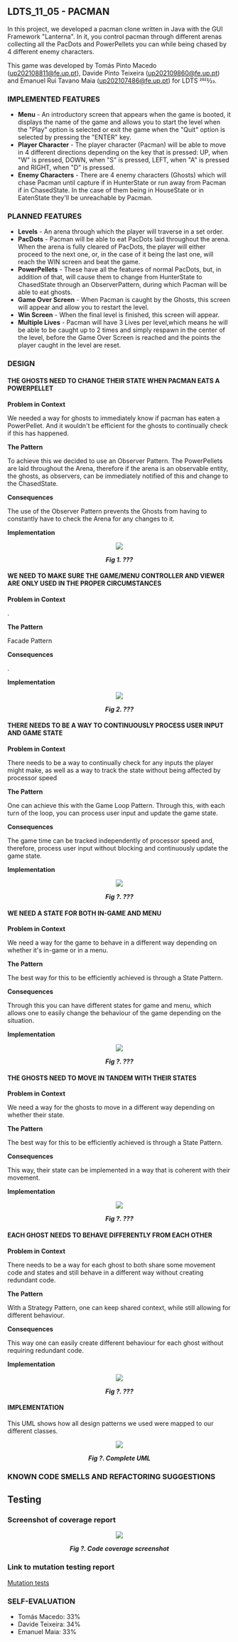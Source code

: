 ## LDTS_11_05 - PACMAN

In this project, we developed a pacman clone written in Java with the GUI Framework "Lanterna". In it, you control pacman through different arenas collecting all the PacDots and PowerPellets you can while being chased by 4 different enemy characters.

This game was developed by Tomás Pinto Macedo (up202108811@fe.up.pt), Davide Pinto Teixeira (up202109860@fe.up.pt) and Emanuel Rui Tavano Maia (up202107486@fe.up.pt) for LDTS 2022⁄23.

### IMPLEMENTED FEATURES

- **Menu** - An introductory screen that appears when the game is booted, it displays the name of the game and allows you to start the level when the "Play" option is selected or exit the game when the "Quit" option is selected by pressing the "ENTER" key.
- **Player Character** - The player character (Pacman) will be able to move in 4 different directions depending on the key that is pressed: UP, when "W" is pressed, DOWN, when "S" is pressed, LEFT, when "A" is pressed and RIGHT, when "D" is pressed.
- **Enemy Characters** - There are 4 enemy characters (Ghosts) which will chase Pacman until capture if in HunterState or run away from Pacman if in ChasedState. In the case of them being in HouseState or in EatenState they'll  be unreachable by Pacman.

### PLANNED FEATURES

- **Levels** - An arena through which the player will traverse in a set order.
- **PacDots** - Pacman will be able to eat PacDots laid throughout the arena. When the arena is fully cleared of PacDots, the player will either proceed to the next one, or, in the case of it being the last one, will reach the WIN screen and beat the game.
- **PowerPellets** - These have all the features of normal PacDots, but, in addition of that, will cause them to change from HunterState to ChasedState through an ObserverPattern, during which Pacman will be able to eat ghosts.
- **Game Over Screen** - When Pacman is caught by the Ghosts, this screen will appear and allow you to restart the level.
- **Win Screen** - When the final level is finished, this screen will appear.
- **Multiple Lives** - Pacman will have 3 Lives per level,which means he will be able to be caught up to 2 times and simply respawn in the center of the level, before the Game Over Screen is reached and the points the player caught in the level are reset.

### DESIGN

#### THE GHOSTS NEED TO CHANGE THEIR STATE WHEN PACMAN EATS A POWERPELLET

**Problem in Context**

We needed a way for ghosts to immediately know if pacman has eaten a PowerPellet. And it wouldn't be efficient for the ghosts to continually check if this has happened.

**The Pattern**

To achieve this we decided to use an Observer Pattern. The PowerPellets are laid throughout the Arena, therefore if the arena is an observable entity, the ghosts, as observers, can be immediately notified of this and change to the ChasedState.

**Consequences**

The use of the Observer Pattern prevents the Ghosts from having to constantly have to check the Arena for any changes to it.

**Implementation**

<p align="center" justify="center">
  <img src="images/UML/StatePatternGhosts.png"/>
</p>
<p align="center">
  <b><i>Fig 1. ???</i></b>
</p>

#### WE NEED TO MAKE SURE THE GAME/MENU CONTROLLER AND VIEWER ARE ONLY USED IN THE PROPER CIRCUMSTANCES

**Problem in Context**

.

**The Pattern**

Facade Pattern

**Consequences**

.

**Implementation**

<p align="center" justify="center">
  <img src="images/UML/FacadePattern.png"/>
</p>
<p align="center">
  <b><i>Fig 2. ???</i></b>
</p>

#### THERE NEEDS TO BE A WAY TO CONTINUOUSLY PROCESS USER INPUT AND GAME STATE

**Problem in Context**

There needs to be a way to continually check for any inputs the player might make, as well as a way to track the state without being affected by processor speed

**The Pattern**

One can achieve this with the Game Loop Pattern. Through this, with each turn of the loop, you can process user input and update the game state.

**Consequences**

The game time can be tracked independently of processor speed and, therefore, process user input without blocking and continuously update the game state.

**Implementation**

<p align="center" justify="center">
  <img src="images/UML/???.png"/>
</p>
<p align="center">
  <b><i>Fig ?. ???</i></b>
</p>

#### WE NEED A STATE FOR BOTH IN-GAME AND MENU

**Problem in Context**

We need a way for the game to behave in a different way depending on whether it's in-game or in a menu.

**The Pattern**

The best way for this to be efficiently achieved is through a State Pattern.

**Consequences**

Through this you can have different states for game and menu, which allows one to easily change the behaviour of the game depending on the situation.

**Implementation**

<p align="center" justify="center">
  <img src="images/UML/???.png"/>
</p>
<p align="center">
  <b><i>Fig ?. ???</i></b>
</p>

#### THE GHOSTS NEED TO MOVE IN TANDEM WITH THEIR STATES

**Problem in Context**

We need a way for the ghosts to move in a different way depending on whether their state.

**The Pattern**

The best way for this to be efficiently achieved is through a State Pattern.

**Consequences**

This way, their state can be implemented in a way that is coherent with their movement.

**Implementation**

<p align="center" justify="center">
  <img src="images/UML/???.png"/>
</p>
<p align="center">
  <b><i>Fig ?. ???</i></b>
</p>

#### EACH GHOST NEEDS TO BEHAVE DIFFERENTLY FROM EACH OTHER

**Problem in Context**

There needs to be a way for each ghost to both share some movement code and states and still behave in a different way without creating redundant code.

**The Pattern**

With a Strategy Pattern, one can keep shared context, while still allowing for different behaviour.

**Consequences**

This way one can easily create different behaviour for each ghost without requiring redundant code.

**Implementation**

<p align="center" justify="center">
  <img src="images/UML/???.png"/>
</p>
<p align="center">
  <b><i>Fig ?. ???</i></b>
</p>

#### IMPLEMENTATION

This UML shows how all design patterns we used were mapped to our different classes.

<p align="center" justify="center">
  <img src="images/UML/finalUML.png"/>
</p>
<p align="center">
  <b><i>Fig ?. Complete UML</i></b>
</p>

### KNOWN CODE SMELLS AND REFACTORING SUGGESTIONS

## Testing

### Screenshot of coverage report
<p align="center" justify="center">
  <img src="images/screenshots/?????"/>
</p>
<p align="center">
  <b><i>Fig ?. Code coverage screenshot</i></b>
</p>

### Link to mutation testing report
[Mutation tests](../build/reports/????)

### SELF-EVALUATION

- Tomás Macedo: 33%
- Davide Teixeira: 34%
- Emanuel Maia: 33%
